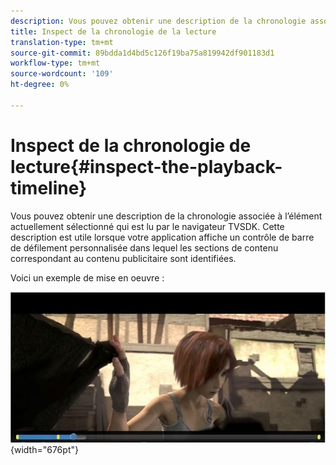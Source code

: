```yaml
---
description: Vous pouvez obtenir une description de la chronologie associée à l’élément actuellement sélectionné qui est lu par le navigateur TVSDK. Cette description est utile lorsque votre application affiche un contrôle de barre de défilement personnalisée dans lequel les sections de contenu correspondant au contenu publicitaire sont identifiées.
title: Inspect de la chronologie de la lecture
translation-type: tm+mt
source-git-commit: 89bdda1d4bd5c126f19ba75a819942df901183d1
workflow-type: tm+mt
source-wordcount: '109'
ht-degree: 0%

---
```



# Inspect de la chronologie de lecture{#inspect-the-playback-timeline}

Vous pouvez obtenir une description de la chronologie associée à l’élément actuellement sélectionné qui est lu par le navigateur TVSDK. Cette description est utile lorsque votre application affiche un contrôle de barre de défilement personnalisée dans lequel les sections de contenu correspondant au contenu publicitaire sont identifiées.

Voici un exemple de mise en oeuvre :
<!--<a id="fig_9CB8AF44F122405C9B78006ADC10F5B1"></a>-->

![](assets/timeline.png){width=&quot;676pt&quot;}

